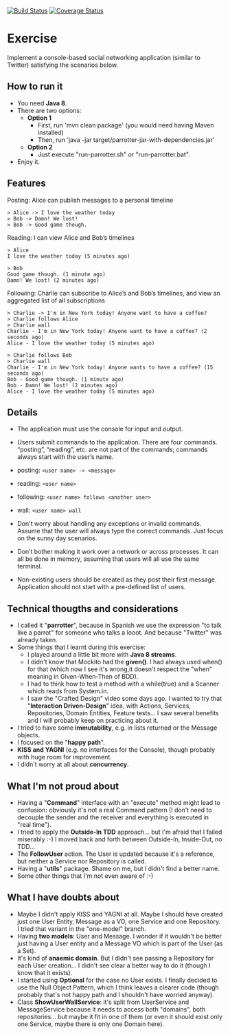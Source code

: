 [![Build Status](https://travis-ci.org/islomar/parrotter.svg)](https://travis-ci.org/islomar/parrotter)
[![Coverage Status](https://coveralls.io/repos/islomar/parrotter/badge.svg?branch=master&service=github)](https://coveralls.io/github/islomar/parrotter?branch=master)

# Exercise

Implement a console-based social networking application (similar to Twitter) satisfying the scenarios below.

## How to run it
* You need **Java 8**.
* There are two options:
  * **Option 1**
    * First, run 'mvn clean package'  (you would need having Maven installed)
    * Then, run 'java -jar target/parrotter-jar-with-dependencies.jar'
  * **Option 2**
    * Just execute "run-parrotter.sh" or "run-parrotter.bat".
* Enjoy it.


## Features

Posting: Alice can publish messages to a personal timeline
```
> Alice -> I love the weather today
> Bob -> Damn! We lost!
> Bob -> Good game though.
```

Reading: I can view Alice and Bob’s timelines
```
> Alice
I love the weather today (5 minutes ago)
```
```
> Bob
Good game though. (1 minute ago)
Damn! We lost! (2 minutes ago)
```

Following: Charlie can subscribe to Alice’s and Bob’s timelines, and view an aggregated list of all subscriptions

```
> Charlie -> I'm in New York today! Anyone want to have a coffee?
> Charlie follows Alice
> Charlie wall
Charlie - I'm in New York today! Anyone want to have a coffee? (2 seconds ago)
Alice - I love the weather today (5 minutes ago)
```

```
> Charlie follows Bob
> Charlie wall
Charlie - I'm in New York today! Anyone wants to have a coffee? (15 seconds ago)
Bob - Good game though. (1 minute ago)
Bob - Damn! We lost! (2 minutes ago)
Alice - I love the weather today (5 minutes ago)
```

## Details
* The application must use the console for input and output.
* Users submit commands to the application. There are four commands. “posting”, “reading”, etc. are not part of the commands; commands always start with the user’s name.
 * posting: ```<user name> -> <message>```
 * reading: ```<user name>```
 * following: ```<user name> follows <another user>```
 * wall: ```<user name> wall```


* Don't worry about handling any exceptions or invalid commands. Assume that the user will always type the correct commands. Just focus on the sunny day scenarios.
* Don’t bother making it work over a network or across processes. It can all be done in memory, assuming that users will all use the same terminal.
* Non-existing users should be created as they post their first message. Application should not start with a pre-defined list of users.


## Technical thougths and considerations
* I called it "**parrotter**", because in Spanish we use the expression "to talk like a parrot" for someone who talks a looot. And because "Twitter" was already taken.
* Some things that I learnt during this exercise:
  * I played around a little bit more with **Java 8 streams**.
  * I didn't know that Mockito had the **given()**. I had always used when() for that (which now I see it's wrong,it doesn't respect the "when" meaning in Given-When-Then of BDD).
  * I had to think how to test a method with a while(true) and a Scanner which reads from System.in.
  * I saw the "Crafted Design" video some days ago. I wanted to try that "**Interaction Driven-Design**" idea, with Actions, Services, Repositories, Domain Entities, Feature tests... I saw several benefits and I will probably keep on practicing about it.
* I tried to have some **immutability**, e.g. in lists returned or the Message objects.
* I focused on the "**happy path**".
* **KISS and YAGNI** (e.g. no interfaces for the Console), though probably with huge room for improvement.
* I didn't worry at all about **concurrency**.


## What I'm not proud about
* Having a "**Command**" interface with an "execute" method might lead to confusion: obviously it's not a real Command pattern (I don’t need to decouple the sender and the receiver and everything is executed in "real time").
* I tried to apply the **Outside-In TDD** approach... but I'm afraid that I failed miserably :-) I moved back and forth between Outside-In, Inside-Out, no TDD...
* The **FollowUser** action. The User is updated because it's a reference, but neither a Service nor Repository is called.
* Having a "**utils**" package. Shame on me, but I didn't find a better name.
* Some other things that I'm not even aware of :-)

## What I have doubts about
* Maybe I didn't apply KISS and YAGNI at all. Maybe I should have created just one User Entity, Message as a VO, one Service and one Repository. I tried that variant in the "one-model" branch.
* Having **two models**: User and Message. I wonder if it wouldn't be better just having a User entity and a Message VO which is part of the User (as a Set).
* It's kind of **anaemic domain**. But I didn't see passing a Repository for each User creation... I didn't see clear a better way to do it (though I know that it exists).
* I started using **Optional** for the case no User exists. I finally decided to use the Null Object Pattern, which I think leaves a clearer code (though probably that's not happy path and I shouldn't have worried anyway).
* Class **ShowUserWallService**: it's split from UserService and MessageService because it needs to access both "domains", both repositories... but maybe it fit in one of them (or even it should exist only one Service, maybe there is only one Domain here).
